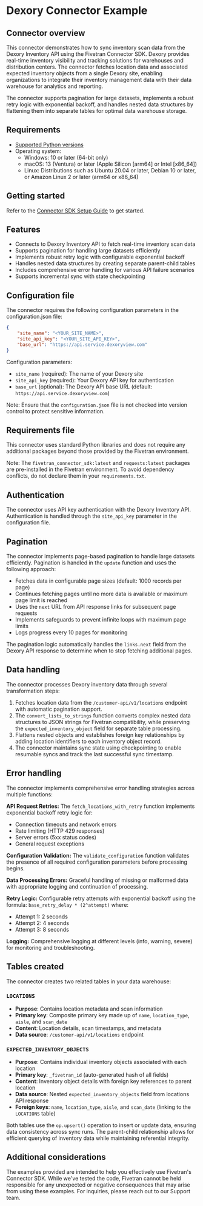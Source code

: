 # Dexory Connector Example

## Connector overview

This connector demonstrates how to sync inventory scan data from the Dexory Inventory API using the Fivetran Connector SDK. Dexory provides real-time inventory visibility and tracking solutions for warehouses and distribution centers. The connector fetches location data and associated expected inventory objects from a single Dexory site, enabling organizations to integrate their inventory management data with their data warehouse for analytics and reporting.

The connector supports pagination for large datasets, implements a robust retry logic with exponential backoff, and handles nested data structures by flattening them into separate tables for optimal data warehouse storage.

## Requirements

- [Supported Python versions](https://github.com/fivetran/fivetran_connector_sdk/blob/main/README.md#requirements)   
- Operating system:
  - Windows: 10 or later (64-bit only)
  - macOS: 13 (Ventura) or later (Apple Silicon [arm64] or Intel [x86_64])
  - Linux: Distributions such as Ubuntu 20.04 or later, Debian 10 or later, or Amazon Linux 2 or later (arm64 or x86_64)

## Getting started

Refer to the [Connector SDK Setup Guide](https://fivetran.com/docs/connectors/connector-sdk/setup-guide) to get started.

## Features

- Connects to Dexory Inventory API to fetch real-time inventory scan data
- Supports pagination for handling large datasets efficiently
- Implements robust retry logic with configurable exponential backoff
- Handles nested data structures by creating separate parent-child tables
- Includes comprehensive error handling for various API failure scenarios
- Supports incremental sync with state checkpointing

## Configuration file

The connector requires the following configuration parameters in the configuration.json file:

```json
{
    "site_name": "<YOUR_SITE_NAME>",
    "site_api_key": "<YOUR_SITE_API_KEY>",
    "base_url": "https://api.service.dexoryview.com"
}
```

Configuration parameters:
- `site_name` (required): The name of your Dexory site
- `site_api_key` (required): Your Dexory API key for authentication
- `base_url` (optional): The Dexory API base URL (default: `https://api.service.dexoryview.com`)

Note: Ensure that the `configuration.json` file is not checked into version control to protect sensitive information.

## Requirements file

This connector uses standard Python libraries and does not require any additional packages beyond those provided by the Fivetran environment.

Note: The `fivetran_connector_sdk:latest` and `requests:latest` packages are pre-installed in the Fivetran environment. To avoid dependency conflicts, do not declare them in your `requirements.txt`.

## Authentication

The connector uses API key authentication with the Dexory Inventory API. Authentication is handled through the `site_api_key` parameter in the configuration file.

## Pagination

The connector implements page-based pagination to handle large datasets efficiently. Pagination is handled in the `update` function and uses the following approach:

- Fetches data in configurable page sizes (default: 1000 records per page)
- Continues fetching pages until no more data is available or maximum page limit is reached
- Uses the `next` URL from API response links for subsequent page requests
- Implements safeguards to prevent infinite loops with maximum page limits
- Logs progress every 10 pages for monitoring

The pagination logic automatically handles the `links.next` field from the Dexory API response to determine when to stop fetching additional pages.

## Data handling

The connector processes Dexory inventory data through several transformation steps:

1. Fetches location data from the `/customer-api/v1/locations` endpoint with automatic pagination support.
2. The `convert_lists_to_strings` function converts complex nested data structures to JSON strings for Fivetran compatibility, while preserving the `expected_inventory_object` field for separate table processing.
3. Flattens nested objects and establishes foreign key relationships by adding location identifiers to each inventory object record.
4. The connector maintains sync state using checkpointing to enable resumable syncs and track the last successful sync timestamp.

## Error handling

The connector implements comprehensive error handling strategies across multiple functions:

**API Request Retries:** The `fetch_locations_with_retry` function implements exponential backoff retry logic for:
- Connection timeouts and network errors
- Rate limiting (HTTP 429 responses)
- Server errors (5xx status codes)
- General request exceptions

**Configuration Validation:** The `validate_configuration` function validates the presence of all required configuration parameters before processing begins.

**Data Processing Errors:** Graceful handling of missing or malformed data with appropriate logging and continuation of processing.

**Retry Logic:** Configurable retry attempts with exponential backoff using the formula: `base_retry_delay * (2^attempt)` where:
- Attempt 1: 2 seconds
- Attempt 2: 4 seconds  
- Attempt 3: 8 seconds

**Logging:** Comprehensive logging at different levels (info, warning, severe) for monitoring and troubleshooting.

## Tables created

The connector creates two related tables in your data warehouse:

### `LOCATIONS`
- **Purpose**: Contains location metadata and scan information
- **Primary key**: Composite primary key made up of `name`, `location_type`, `aisle`, and `scan_date`
- **Content**: Location details, scan timestamps, and metadata
- **Data source**: `/customer-api/v1/locations` endpoint

### `EXPECTED_INVENTORY_OBJECTS`
- **Purpose**: Contains individual inventory objects associated with each location
- **Primary key**: `_fivetran_id` (auto-generated hash of all fields)
- **Content**: Inventory object details with foreign key references to parent location
- **Data source**: Nested `expected_inventory_objects` field from locations API response
- **Foreign keys**: `name`, `location_type`, `aisle`, and `scan_date` (linking to the `LOCATIONS` table)

Both tables use the `op.upsert()` operation to insert or update data, ensuring data consistency across sync runs. The parent-child relationship allows for efficient querying of inventory data while maintaining referential integrity.

## Additional considerations

The examples provided are intended to help you effectively use Fivetran's Connector SDK. While we've tested the code, Fivetran cannot be held responsible for any unexpected or negative consequences that may arise from using these examples. For inquiries, please reach out to our Support team.
